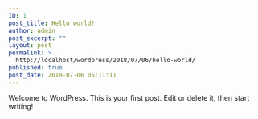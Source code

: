 ```yaml
---
ID: 1
post_title: Hello world!
author: admin
post_excerpt: ""
layout: post
permalink: >
  http://localhost/wordpress/2018/07/06/hello-world/
published: true
post_date: 2018-07-06 05:11:11
---
```

Welcome to WordPress. This is your first post. Edit or delete it, then start writing!